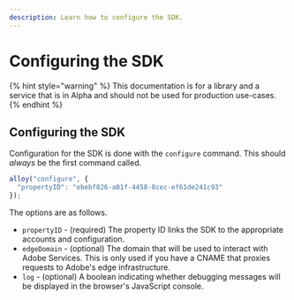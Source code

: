 ```yaml
---
description: Learn how to configure the SDK.
---
```


# Configuring the SDK

{% hint style="warning" %}
This documentation is for a library and a service that is in Alpha and should not be used for production use-cases.
{% endhint %}

## Configuring the SDK

Configuration for the SDK is done with the `configure` command. This should _always_ be the first command called.

```javascript
alloy("configure", {
  "propertyID": "ebebf826-a01f-4458-8cec-ef61de241c93"
});
```

The options are as follows.

* `propertyID` - \(required\) The property ID links the SDK to the appropriate accounts and configuration.
* `edgeDomain` - \(optional\) The domain that will be used to interact with Adobe Services. This is only used if you have a CNAME that proxies requests to Adobe's edge infrastructure.
* `log` - \(optional\) A boolean indicating whether debugging messages will be displayed in the browser's JavaScript console.

